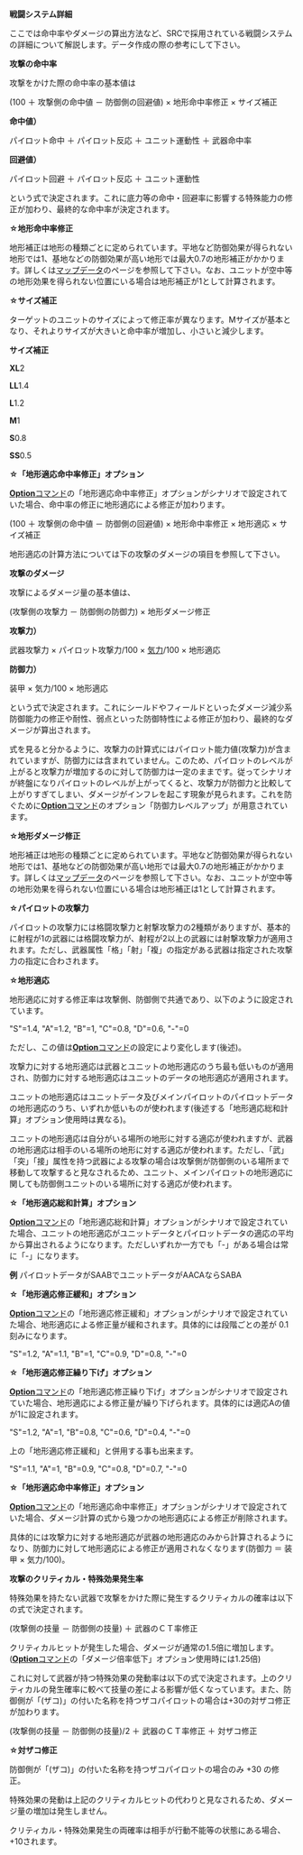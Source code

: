 **戦闘システム詳細**

ここでは命中率やダメージの算出方法など、SRCで採用されている戦闘システムの詳細について解説します。データ作成の際の参考にして下さい。

**攻撃の命中率**

攻撃をかけた際の命中率の基本値は

(100 ＋ 攻撃側の命中値 － 防御側の回避値) × 地形命中率修正 × サイズ補正

**命中値）**

パイロット命中 ＋ パイロット反応 ＋ ユニット運動性 ＋ 武器命中率

**回避値）**

パイロット回避 ＋ パイロット反応 ＋ ユニット運動性

という式で決定されます。これに底力等の命中・回避率に影響する特殊能力の修正が加わり、最終的な命中率が決定されます。

**☆地形命中率修正**

地形補正は地形の種類ごとに定められています。平地など防御効果が得られない地形では1、基地などの防御効果が高い地形では最大0.7の地形補正がかかります。詳しくは[マップデータ](マップデータ.md)のページを参照して下さい。なお、ユニットが空中等の地形効果を得られない位置にいる場合は地形補正が1として計算されます。

**☆サイズ補正**

ターゲットのユニットのサイズによって修正率が異なります。Mサイズが基本となり、それよりサイズが大きいと命中率が増加し、小さいと減少します。

**サイズ補正**

**XL**2

**LL**1.4

**L**1.2

**M**1

**S**0.8

**SS**0.5

**☆「地形適応命中率修正」オプション**

[**Option**コマンド](Optionコマンド.md)の「地形適応命中率修正」オプションがシナリオで設定されていた場合、命中率の修正に地形適応による修正が加わります。

(100 ＋ 攻撃側の命中値 － 防御側の回避値) × 地形命中率修正 × 地形適応 × サイズ補正

地形適応の計算方法については下の攻撃のダメージの項目を参照して下さい。

**攻撃のダメージ**

攻撃によるダメージ量の基本値は、

(攻撃側の攻撃力 － 防御側の防御力) × 地形ダメージ修正

**攻撃力）**

武器攻撃力 × パイロット攻撃力/100 × [気力](気力.md)/100 × 地形適応

**防御力）**

装甲 × 気力/100 × 地形適応

という式で決定されます。これにシールドやフィールドといったダメージ減少系防御能力の修正や耐性、弱点といった防御特性による修正が加わり、最終的なダメージが算出されます。

式を見ると分かるように、攻撃力の計算式にはパイロット能力値(攻撃力)が含まれていますが、防御力には含まれていません。このため、パイロットのレベルが上がると攻撃力が増加するのに対して防御力は一定のままです。従ってシナリオが終盤になりパイロットのレベルが上がってくると、攻撃力が防御力と比較して上がりすぎてしまい、ダメージがインフレを起こす現象が見られます。これを防ぐために[**Option**コマンド](Optionコマンド.md)のオプション「防御力レベルアップ」が用意されています。

**☆地形ダメージ修正**

地形補正は地形の種類ごとに定められています。平地など防御効果が得られない地形では1、基地などの防御効果が高い地形では最大0.7の地形補正がかかります。詳しくは[マップデータ](マップデータ.md)のページを参照して下さい。なお、ユニットが空中等の地形効果を得られない位置にいる場合は地形補正は1として計算されます。

**☆パイロットの攻撃力**

パイロットの攻撃力には格闘攻撃力と射撃攻撃力の2種類がありますが、基本的に射程が1の武器には格闘攻撃力が、射程が2以上の武器には射撃攻撃力が適用されます。ただし、武器属性「格」「射」「複」の指定がある武器は指定された攻撃力の指定に合わされます。

**☆地形適応**

地形適応に対する修正率は攻撃側、防御側で共通であり、以下のように設定されています。

"S"=1.4, "A"=1.2, "B"=1, "C"=0.8, "D"=0.6, "-"=0

ただし、この値は[**Option**コマンド](Optionコマンド.md)の設定により変化します(後述)。

攻撃力に対する地形適応は武器とユニットの地形適応のうち最も低いものが適用され、防御力に対する地形適応はユニットのデータの地形適応が適用されます。

ユニットの地形適応はユニットデータ及びメインパイロットのパイロットデータの地形適応のうち、いずれか低いものが使われます(後述する「地形適応総和計算」オプション使用時は異なる)。

ユニットの地形適応は自分がいる場所の地形に対する適応が使われますが、武器の地形適応は相手のいる場所の地形に対する適応が使われます。ただし、「武」「突」「接」属性を持つ武器による攻撃の場合は攻撃側が防御側のいる場所まで移動して攻撃すると見なされるため、ユニット、メインパイロットの地形適応に関しても防御側ユニットのいる場所に対する適応が使われます。

**☆「地形適応総和計算」オプション**

[**Option**コマンド](Optionコマンド.md)の「地形適応総和計算」オプションがシナリオで設定されていた場合、ユニットの地形適応がユニットデータとパイロットデータの適応の平均から算出されるようになります。ただしいずれか一方でも「-」がある場合は常に「-」になります。

**例** パイロットデータがSAABでユニットデータがAACAならSABA

**☆「地形適応修正緩和」オプション**

[**Option**コマンド](Optionコマンド.md)の「地形適応修正緩和」オプションがシナリオで設定されていた場合、地形適応による修正量が緩和されます。具体的には段階ごとの差が 0.1 刻みになります。

"S"=1.2, "A"=1.1, "B"=1, "C"=0.9, "D"=0.8, "-"=0

**☆「地形適応修正繰り下げ」オプション**

[**Option**コマンド](Optionコマンド.md)の「地形適応修正繰り下げ」オプションがシナリオで設定されていた場合、地形適応による修正量が繰り下げられます。具体的には適応Aの値が1に設定されます。

"S"=1.2, "A"=1, "B"=0.8, "C"=0.6, "D"=0.4, "-"=0

上の「地形適応修正緩和」と併用する事も出来ます。

"S"=1.1, "A"=1, "B"=0.9, "C"=0.8, "D"=0.7, "-"=0

**☆「地形適応命中率修正」オプション**

[**Option**コマンド](Optionコマンド.md)の「地形適応命中率修正」オプションがシナリオで設定されていた場合、ダメージ計算の式から幾つかの地形適応による修正が削除されます。

具体的には攻撃力に対する地形適応が武器の地形適応のみから計算されるようになり、防御力に対して地形適応による修正が適用されなくなります(防御力 ＝ 装甲 × 気力/100)。

**攻撃のクリティカル・特殊効果発生率**

特殊効果を持たない武器で攻撃をかけた際に発生するクリティカルの確率は以下の式で決定されます。

(攻撃側の技量 － 防御側の技量) ＋ 武器のＣＴ率修正

クリティカルヒットが発生した場合、ダメージが通常の1.5倍に増加します。([**Option**コマンド](Optionコマンド.md)の「ダメージ倍率低下」オプション使用時には1.25倍)

これに対して武器が持つ特殊効果の発動率は以下の式で決定されます。上のクリティカルの発生確率に較べて技量の差による影響が低くなっています。また、防御側が「(ザコ)」の付いた名称を持つザコパイロットの場合は+30の対ザコ修正が加わります。

(攻撃側の技量 － 防御側の技量)/2 ＋ 武器のＣＴ率修正 ＋ 対ザコ修正

**☆対ザコ修正**

防御側が「(ザコ)」の付いた名称を持つザコパイロットの場合のみ +30 の修正。

特殊効果の発動は上記のクリティカルヒットの代わりと見なされるため、ダメージ量の増加は発生しません。

クリティカル・特殊効果発生の両確率は相手が行動不能等の状態にある場合、+10されます。
